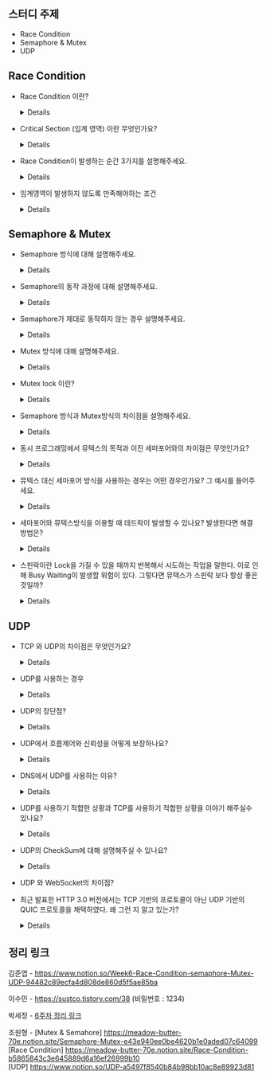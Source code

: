 ## 스터디 주제

*  Race Condition
*  Semaphore & Mutex
*  UDP

## Race Condition

- Race Condition 이란?
  <details>
    두 개 이상의 프로세스가 공통 자원을 병렬적으로 읽거나 쓰는 동작을 할 때, 공용 데이터에 대한 접근 순서에 따라 결과값이 달라지는 상황
  </details>
- Critical Section (임계 영역) 이란 무엇인가요?
  <details>
    Critical Section은 동일한 자원에 접근하는 코드 영역 을 의미한다.
  </details>
  
- Race Condition이 발생하는 순간 3가지를 설명해주세요.

  <details>
    1. 커널 작업을 수행하는 중 인터럽트 발생
    2. 프로세스가 시스템 콜을 하여 커널모드로 진입 할 때 컨텍스트 스위칭이 발생할 때
    3. 멀티 프로세서 환경에서 공유 메모리 내의 커널 데이터에 접근 할 때
  </details>

- 임계영역이 발생하지 않도록 만족해야하는 조건
  <details>
    - `상호 배제(Mutual exclution)` | 하나의 프로세스가 임계 영역에 들어가 있다면 다른 프로세스는 들어갈 수 없어야 한다.
    - `진행(Progress)` | 임계 영역에 들어간 프로세스가 없는 상태에서, 들어가려 하는 프로세스가 여러개라면 어느 것이 들어갈지 결정해주어야 한다.
    - `한정 대기(Bounded waiting)` | 다른 프로세스의 기아(Starvation)을 방지하기 위해, 한 번 임계 구역에 들어간 프로세스는 다음 번 임계 영역에 들어갈 때 제한을 두어야 한다.
  </details>

## Semaphore & Mutex

- Semaphore 방식에 대해 설명해주세요.
    <details>
    `**세마포어** : 멀티 프로그래밍 환경에서 공유 자원에 대한 접근을 제한하는 방법`
    </details>

- Semaphore의 동작 과정에 대해 설명해주세요.
    <details>
    1. 먼저 도착한 A가 P(S)를 실행하여, S를 0으로 만들고 임계구역에 들어감
    2. 그 뒤에 도착한 B가 P(S)를 실행하지만 S가 0이므로 대기상태
    3. A가 임계 구역 수행을 마치고 V(S)를 실행하면 S는 다시 1이 됨
    4. B는 이제 P(S)에서 while 문을 빠져나올 수 있고, 임계 구역으로 들어가 수행함
    </details>

- Semaphore가 제대로 동작하지 않는 경우 설명해주세요.
    <details>
    - 프로세스가 세마포어를 사용하지 않고 바로 임계구역에 들어간 경우 → 임계구역을 보호할 수 없다.
    - `P()`를 두번 사용하여, wake_up 신호가 발생하지 않은 경우
    - 프로세스 간의 동기화가 이루어지지 않아, 세마포어 큐에서 대기하고 있는 프로세스들이 무한 대기에 빠진다.  
    - `P()` 와 `V()`를 반대로 사용하여, 상호 배제가 보장되지 않은 경우, 임계구역을 보호할 수 없다.
    </details>


- Mutex 방식에 대해 설명해주세요.
    <details>
    **`Mut`**ual **`Ex`**clusion 의 약자로서 임계 구역(Critical Section)을 가진 스레드들의 실행시간이 서로 겹치지 않고 단독으로 실행되게 하는 기술
    </details>
- Mutex lock 이란?
    <details>
    하나의 프로세스가 key를 가지고 임계 영역에 들어가서 lock을 걸면, 그 키를 가지고 있지 않은 다른 프로세스들은 임계 영역에 들어가지 못하고 기다리게 됩니다.
    
    실행 중인 프로세스가 모두 처리 후 키를 반환하면, 그 때 대기하던 프로세스 중 하나가 들어갈 수 있습니다.
    </details>
- Semaphore 방식과 Mutex방식의 차이점을 설명해주세요.
    <details>
    세마포어는 자원 풀에 대한 접근을 규제하는 데 사용되는 반면 뮤텍스는 단일 공유 자원에 대한 접근을 규제하는 데 사용된다.

    - 세마포어는 뮤텍스가 될 수 있지만, 뮤텍스는 세마포어가 될 수 없음
    - **세마포어는 소유 불가능하지만, 뮤택스는 소유가 가능함**
        - 뮤텍스 - 접근 불가능
        - 이진 세마포어 - 접근 가능
    - 동기화의 개수가 다름

    </details>
- 동시 프로그래밍에서 뮤텍스의 목적과 이진 세마포어와의 차이점은 무엇인가요?
    <details>
    뮤텍스의 목적은 상호 배제를 보장하는 것이며, 뮤텍스는 공유 리소스에 대한 접근을 사전에 방지하는 잠금기능을 제공하며, 이진 세마포어와는 다르게 뮤텍스는 공유자원을 점유했을 때 소      유한 스레드만이 잠금을 해제할 수 있는 유일한 스레드라는 소유개념을 가지고 있다.
    </details>
- 뮤텍스 대신 세마포어 방식을 사용하는 경우는 어떤 경우인가요? 그 예시를 들어주세요.
    <details>
    뮤텍스 대신 세마포어를 사용하는 시나리오는 하나의 공유 리소스가 아닌 리소스 풀에 대한 액세스를 규제해야 하는 경우입니다.
    
    세마포어는 네트워크 연결이나, DB Connection 의 접근을 제어하지만, 뮤텍스는 단일 공유 데이터에 대한 접근을 제어한다.
    
    node js & mysql <<
    </details>
- 세마포어와 뮤텍스방식을 이용할 때 데드락이 발생할 수 있나요? 발생한다면 해결방법은?
    <details>
    교착 상태를 피하려면 모든 스레드가 동일한 순서로 잠금을 획득하는지 확인하고, 가능한 한 빨리 잠금을 해제하고, 순환 대기 조건을 피하는 것과 같은 몇 가지 일반적인 지침을 따르는 것이 중요하다.
    </details>

- 스핀락이란 Lock을 가질 수 있을 때까지 반복해서 시도하는 작업을 말한다. 이로 인해 Busy Waiting이 발생할 위험이 있다. 그렇다면 뮤텍스가 스핀락 보다 항상 좋은 것일까?
    <details>
    스핀락이 더 좋은 경우

    - 멀티 코어 환경
    - 임계 구역에서 작업이 컨텍스트 스위칭보다 빨리 끝나면
    참고자료 : [스핀락과 뮤텍스](https://www.youtube.com/watch?v=gTkvX2Awj6g)
    </details>

## UDP

- TCP 와 UDP의 차이점은 무엇인가요?
    <details>
    **TCP**는 연결형 서비스로 3-way handshaking 과정을 통해 연결을 설정하기 때문에 높은 신뢰성을 보장하지만, 속도가 비교적 느리다는 단점이 있습니다.
    
    **UDP**는 비연결형 서비스로 3-way handshaking을 사용하지 않기 때문에 신뢰성이 떨어지는 단점이 있지만, 데이터 수신 여부를 확인하지 않기 때문에 속도가 빠르다는 장점이 있습니다.
    </details>
- UDP를 사용하는 경우
    <details>
    RTP, 멀티캐스트, DNS, 멀티미디어
    </details>
- UDP의 장단점?
    <details>
    장점
    
    - 낮은 오버헤드
    - 빠른 통신
    - 비교적 간단한 구현
    
    단점
    
    - 신뢰성의 부족
    - 흐름제어 어려움
    - 데이터의 손실, 손상위험이 증가
  </details>
- UDP에서 흐름제어와 신뢰성을 어떻게 보장하나요?
    <details>
    보장 못한다. UDP는 신뢰성과 흐름제어를 보장하는 별도의 메커니즘을 가지고 있지 않기 때문에. 이를 처리하기 위한 일들을 애플리케이션 계층에 의존한다.
    </details>
- DNS에서 UDP를 사용하는 이유?
    <details>
    Request의 양이 작다 → UDP Request에 담길 수 있다.
    1. 3 way handshake로 연결을 유지할 필요가 없다.
    2. Request에 대한 손실은 Application Layer에서 제어가 가능하다.
    3. DNS : port 53번
        - 그렇지만 크기가 512(UDP 제한)을 넘기면, TCP를 사용해야 한다.
    </details>
- UDP를 사용하기 적합한 상황과 TCP를 사용하기 적합한 상황을 이야기 해주실수 있나요?
    <details>
    UDP
    
    - 실시간 게임이나 스트리밍 환경같은 낮은 지연시간과 빠른 통신이 중요한 경우
    
    TCP
    
    - 파일 전송이나 이메일과 같은 신뢰성과 데이터 무결성이 중요한 경우
    </details>
- UDP의 CheckSum에 대해 설명해주실 수 있나요?
    <details>
    이렇게 계산한 checksum 값을 송신측에서 checksum 영역에 넣어서 송신측에 보내면 송신측도 마찬가지로 sum값을 구하고, checksum 값을 구해서 송신측에서 보낸 checksum 과 동일한지 확인한다. 만약 동일하다면 에러가 없는 것이고 동일하지 않다면 에러가 있다는 것을 확인 할 수 있다.
    
    ⇒ 에러 검출
    </details>
- UDP 와 WebSocket의 차이점?

- 최근 발표한 HTTP 3.0 버전에서는 TCP 기반의 프로토콜이 아닌 UDP 기반의 QUIC 프로토콜을 채택하였다. 왜 그런 지 알고 있는가?
    <details>

    1. TCP 구조 상 한계로 개선해도 여전히 느리다
        - 와이파이를 바꾸면, 다시 새로운 커넥션을 맺어야 하기 때문에 끊김 현상
        - 중간에 패킷이 유실되거나, 수신 측의 패킷 파싱 속도가 느리면 통신에 병목 발생 (HOLB)
    2. UDP는 신뢰성이 없는 게 아니라, 탑재를 안했을 뿐
        - 커스터마이징이 가능
    </details>

## 정리 링크
김준엽 - https://www.notion.so/Week6-Race-Condition-semaphore-Mutex-UDP-94482c89ecfa4d808de860d5f5ae85ba

이수민 - https://sustco.tistory.com/38 (비밀번호 : 1234)

박세정 - [6주차 정리 링크](https://evening-november-9ec.notion.site/6-801c7f6257ff4e15a2f1e09feb67a47e)

조원형 - [Mutex & Semahore] https://meadow-butter-70e.notion.site/Semaphore-Mutex-e43e940ee0be4620b1e0aded07c64099 <br>
        [Race Condition] https://meadow-butter-70e.notion.site/Race-Condition-b5865843c3e645889d6a16ef26999b10 <br>
        [UDP] https://www.notion.so/UDP-a5497f8540b84b98bb10ac8e89923d81
